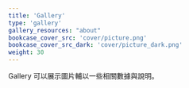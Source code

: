 ```yaml
---
title: 'Gallery'
type: 'gallery'
gallery_resources: "about"
bookcase_cover_src: 'cover/picture.png'
bookcase_cover_src_dark: 'cover/picture_dark.png'
weight: 30
---
```


Gallery 可以展示圖片輔以一些相關數據與說明。
